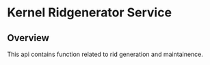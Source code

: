 # Kernel Ridgenerator Service

## Overview
This api contains function related to rid generation and maintainence.

